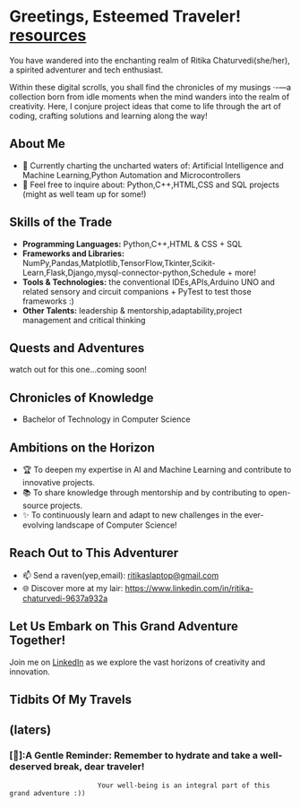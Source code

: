 # Greetings, Esteemed Traveler!                                  [****resources****](https://github.com/ritikaslaptop/resc.)


You have wandered into the enchanting realm of Ritika Chaturvedi(she/her), a spirited adventurer and tech enthusiast.

Within these digital scrolls, you shall find the chronicles of my musings ·-—a collection born from idle moments when the mind wanders into the realm of creativity. 
Here, I conjure project ideas that come to life through the art of coding, crafting solutions and learning along the way!

## About Me

- 🌱 Currently charting the uncharted waters of: Artificial Intelligence and Machine Learning,Python Automation and Microcontrollers
- 💬 Feel free to inquire about: Python,C++,HTML,CSS and SQL projects (might as well team up for some!)

## Skills of the Trade

- **Programming Languages:** Python,C++,HTML & CSS + SQL
- **Frameworks and Libraries:** NumPy,Pandas,Matplotlib,TensorFlow,Tkinter,Scikit-Learn,Flask,Django,mysql-connector-python,Schedule + more!
- **Tools & Technologies:** the conventional IDEs,APIs,Arduino UNO and related sensory and circuit companions + PyTest to test those frameworks :) 
- **Other Talents:** leadership & mentorship,adaptability,project management and critical thinking

## Quests and Adventures

watch out for this one...coming soon!

## Chronicles of Knowledge

- Bachelor of Technology in Computer Science 

## Ambitions on the Horizon
- 🏆 To deepen my expertise in AI and Machine Learning and contribute to innovative projects.
- 📚 To share knowledge through mentorship and by contributing to open-source projects.
- ✨ To continuously learn and adapt to new challenges in the ever-evolving landscape of Computer Science!


## Reach Out to This Adventurer

- 📫 Send a raven(yep,email): ritikaslaptop@gmail.com
- 🌐 Discover more at my lair: https://www.linkedin.com/in/ritika-chaturvedi-9637a932a

## Let Us Embark on This Grand Adventure Together!

Join me on [LinkedIn](https://www.linkedin.com/in/ritika-chaturvedi-9637a932a) as we explore the vast horizons of creativity and innovation.

## Tidbits Of My Travels
(laters)
---

### [🥤]:A Gentle Reminder: Remember to hydrate and take a well-deserved break, dear traveler! 
                          Your well-being is an integral part of this grand adventure :))
